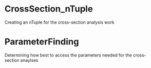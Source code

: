 # CrossSection_nTuple
Creating an nTuple for the cross-section analysis work

# ParameterFinding
Determining how best to access the parameters needed for the cross-section anaylses
